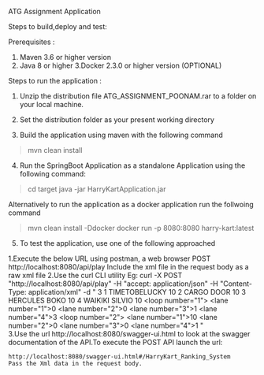 ATG Assignment Application

Steps to build,deploy and test: 

Prerequisites :

1. Maven 3.6 or higher version
2. Java 8 or higher
3.Docker 2.3.0 or higher version (OPTIONAL)

Steps to run the application :

1. Unzip the distribution file ATG_ASSIGNMENT_POONAM.rar to a folder on your local machine.

2. Set the distribution folder as your present working directory

3. Build the application using maven with the following command
 >mvn clean install
 
4. Run the SpringBoot Application as a standalone Application using the following command:
 >cd target
 >java -jar HarryKartApplication.jar
 
 Alternatively to run the application as a docker application run the follwoing command
 >mvn clean install -Ddocker
 >docker run -p 8080:8080 harry-kart:latest 

5. To test the application, use one of the following approached

 1.Execute the below URL using postman, a web browser 
   POST  http://localhost:8080/api/play
   Include the xml file in the request body as a raw xml file
 2.Use the curl CLI utility
	Eg: curl -X POST "http://localhost:8080/api/play" -H "accept: application/json" -H "Content-Type: application/xml" -d "<harryKart> <numberOfLoops>3</numberOfLoops> <startList> <participant> <lane>1</lane> <name>TIMETOBELUCKY</name> <baseSpeed>10</baseSpeed> </participant> <participant> <lane>2</lane> <name>CARGO DOOR</name> <baseSpeed>10</baseSpeed> </participant> <participant> <lane>3</lane> <name>HERCULES BOKO</name> <baseSpeed>10</baseSpeed> </participant> <participant> <lane>4</lane> <name>WAIKIKI SILVIO</name> <baseSpeed>10</baseSpeed> </participant> </startList> <powerUps> <loop number=\"1\"> <lane number=\"1\">0</lane> <lane number=\"2\">0</lane> <lane number=\"3\">1</lane> <lane number=\"4\">3</lane> </loop> <loop number=\"2\"> <lane number=\"1\">10</lane> <lane number=\"2\">0</lane> <lane number=\"3\">0</lane> <lane number=\"4\">1</lane> </loop> </powerUps></harryKart>"		
  3.Use the url http://localhost:8080/swagger-ui.html to look at the swagger   documentation of the API.To execute the POST API launch the url: 
  
    http://localhost:8080/swagger-ui.html#/HarryKart_Ranking_System
	Pass the Xml data in the request body.




